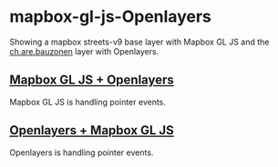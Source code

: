 # mapbox-gl-js-Openlayers

Showing a mapbox streets-v9 base layer with Mapbox GL JS and the
[ch.are.bauzonen](https://map.geo.admin.ch/?lang=en&topic=ech&bgLayer=ch.swisstopo.pixelkarte-farbe&layers=ch.are.bauzonen&layers_visibility=true&layers_opacity=0.6&E=2536210.88&N=1152458.97&zoom=5)
layer with Openlayers.

## [Mapbox GL JS + Openlayers](https://romanzoller.github.io/mapbox-gl-js-ol/mapbox-ol/)

Mapbox GL JS is handling pointer events.

## [Openlayers + Mapbox GL JS](https://romanzoller.github.io/mapbox-gl-js-ol/ol-mapbox/)

Openlayers is handling pointer events.
